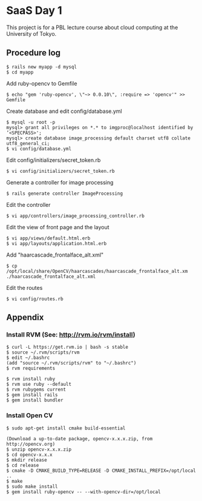 # SaaS Day 1
This project is for a PBL lecture course about cloud computing at the University of Tokyo.


## Procedure log
    $ rails new myapp -d mysql
    $ cd myapp
Add ruby-opencv to Gemfile

    $ echo "gem 'ruby-opencv', \"~> 0.0.10\", :require => 'opencv'" >> Gemfile
Create database and edit config/database.yml

    $ mysql -u root -p
    mysql> grant all privileges on *.* to imgproc@localhost identified by ’<SPECPASS>';
    mysql> create database image_processing default charset utf8 collate utf8_general_ci;
    $ vi config/database.yml
Edit config/initializers/secret_token.rb

    $ vi config/initializers/secret_token.rb
Generate a controller for image processing

    $ rails generate controller ImageProcessing 
Edit the controller

    $ vi app/controllers/image_processing_controller.rb
Edit the view of front page and the layout

    $ vi app/views/default.html.erb
    $ vi app/layouts/application.html.erb
Add "haarcascade_frontalface_alt.xml"

    $ cp /opt/local/share/OpenCV/haarcascades/haarcascade_frontalface_alt.xm ./haarcascade_frontalface_alt.xml
Edit the routes

    $ vi config/routes.rb

## Appendix
### Install RVM (See: http://rvm.io/rvm/install)
    $ curl -L https://get.rvm.io | bash -s stable
    $ source ~/.rvm/scripts/rvm
    $ edit ~/.bashrc
    (add "source ~/.rvm/scripts/rvm" to "~/.bashrc")
    $ rvm requirements

    $ rvm install ruby
    $ rvm use ruby --default
    $ rvm rubygems current
    $ gem install rails
    $ gem install bundler

### Install Open CV
    $ sudo apt-get install cmake build-essential

    (Download a up-to-date package, opencv-x.x.x.zip, from http://opencv.org)
    $ unzip opencv-x.x.x.zip
    $ cd opencv-x.x.x
    $ mkdir release
    $ cd release
    $ cmake -D CMAKE_BUILD_TYPE=RELEASE -D CMAKE_INSTALL_PREFIX=/opt/local ..
    $ make
    $ sudo make install
    $ gem install ruby-opencv -- --with-opencv-dir=/opt/local

